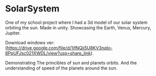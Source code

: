 # SolarSystem

One of my school project where I had a 3d model of our solar system orbiting the sun.  Made in unity. Showcasing the Earth, Venus, Mercury, Jupiter.

Download windows ver: 
(https://drive.google.com/file/d/1ifNQjj5U8KV3nqlo-8PpUFJsc021XWDL/view?usp=share_link).

Demonstrating The princibles of sun and planets orbits. And the understanding of speed of the planets around the sun.
